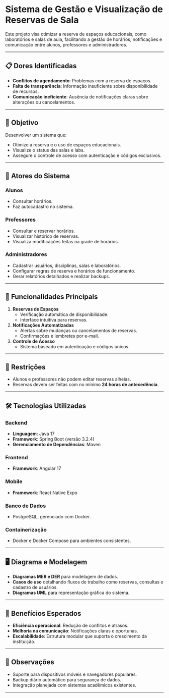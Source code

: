 # Sistema de Gestão e Visualização de Reservas de Sala 
 
Este projeto visa otimizar a reserva de espaços educacionais, como laboratórios e salas de aula, facilitando a gestão de horários, notificações e comunicação entre alunos, professores e administradores.
 
---
 
## 📋 Dores Identificadas
 
- **Conflitos de agendamento**: Problemas com a reserva de espaços.
- **Falta de transparência**: Informação insuficiente sobre disponibilidade de recursos.
- **Comunicação ineficiente**: Ausência de notificações claras sobre alterações ou cancelamentos.
 
---
 
## 🎯 Objetivo
 
Desenvolver um sistema que:
 
- Otimize a reserva e o uso de espaços educacionais.
- Visualize o status das salas e labs.
- Assegure o controle de acesso com autenticação e códigos exclusivos.
 
---
 
## 👥 Atores do Sistema
 
### **Alunos**
- Consultar horários.
- Faz autocadastro no sistema.
 
### **Professores**
- Consultar e reservar horários.
- Visualizar histórico de reservas.
- Visualiza modificações feitas na grade de horários.
 
### **Administradores**
- Cadastrar usuários, disciplinas, salas e laboratórios.
- Configurar regras de reserva e horários de funcionamento.
- Gerar relatórios detalhados e realizar backups.
 
---
 
## 🚀 Funcionalidades Principais
 
1. **Reservas de Espaços**
   - Verificação automática de disponibilidade.
   - Interface intuitiva para reservas.
2. **Notificações Automatizadas**
   - Alertas sobre mudanças ou cancelamentos de reservas.
   - Confirmações e lembretes por e-mail.
3. **Controle de Acesso**
   - Sistema baseado em autenticação e códigos únicos.
 
---
 
## 📑 Restrições
 
- Alunos e professores não podem editar reservas alheias.
- Reservas devem ser feitas com no mínimo **24 horas de antecedência**.

---
 
## 🛠 Tecnologias Utilizadas
 
### **Backend**
- **Linguagem**: Java 17
- **Framework**: Spring Boot (versão 3.2.4)
- **Gerenciamento de Dependências**: Maven
 
### **Frontend**
- **Framework**: Angular 17
 
### **Mobile**
- **Framework**: React Native Expo
 
### **Banco de Dados**
- PostgreSQL, gerenciado com Docker.
 
### **Containerização**
- Docker e Docker Compose para ambientes consistentes.
 
---
 
## 🖥 Diagrama e Modelagem
 
- **Diagramas MER e DER** para modelagem de dados.
- **Casos de uso** detalhando fluxos de trabalho como reservas, consultas e cadastro de usuários.
- **Diagramas UML** para representação gráfica do sistema.
 
---
 
## 🌟 Benefícios Esperados
 
- **Eficiência operacional**: Redução de conflitos e atrasos.
- **Melhoria na comunicação**: Notificações claras e oportunas.
- **Escalabilidade**: Estrutura modular que suporta o crescimento da instituição.
 
---
 
## 📌 Observações
 
- Suporte para dispositivos móveis e navegadores populares.
- Backup diário automático para segurança de dados.
- Integração planejada com sistemas acadêmicos existentes.
 
---
 
